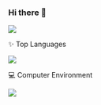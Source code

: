 ### Hi there 👋
[![](https://github-readme-stats.vercel.app/api?locale=cn&username=ColorDreams&show_icons=true)](https://github.com/ColorDreams)

:sparkles: Top Languages

[![](https://skillicons.dev/icons?i=java,golang,vue&theme=light)](https://github.com/ColorDream)

:computer: Computer Environment

[![](https://skillicons.dev/icons?i=arch,ubuntu,&theme=light)](https://github.com/ColorDream)

<!--
[![](https://github-readme-stats.vercel.app/api/pin/?locale=cn&username=ColorDreams&repo=ColorDreams)](https://github.com/ColorDreams/ColorDreams)
-->

